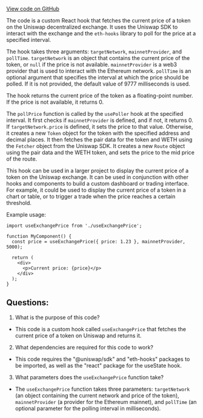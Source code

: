 [View code on GitHub](zoo-labs/zoo/blob/master/lab/src/hooks/ExchangePrice.js)

The code is a custom React hook that fetches the current price of a token on the Uniswap decentralized exchange. It uses the Uniswap SDK to interact with the exchange and the `eth-hooks` library to poll for the price at a specified interval. 

The hook takes three arguments: `targetNetwork`, `mainnetProvider`, and `pollTime`. `targetNetwork` is an object that contains the current price of the token, or `null` if the price is not available. `mainnetProvider` is a web3 provider that is used to interact with the Ethereum network. `pollTime` is an optional argument that specifies the interval at which the price should be polled. If it is not provided, the default value of 9777 milliseconds is used.

The hook returns the current price of the token as a floating-point number. If the price is not available, it returns 0.

The `pollPrice` function is called by the `usePoller` hook at the specified interval. It first checks if `mainnetProvider` is defined, and if not, it returns 0. If `targetNetwork.price` is defined, it sets the price to that value. Otherwise, it creates a new `Token` object for the token with the specified address and decimal places. It then fetches the pair data for the token and WETH using the `Fetcher` object from the Uniswap SDK. It creates a new `Route` object using the pair data and the WETH token, and sets the price to the mid price of the route.

This hook can be used in a larger project to display the current price of a token on the Uniswap exchange. It can be used in conjunction with other hooks and components to build a custom dashboard or trading interface. For example, it could be used to display the current price of a token in a chart or table, or to trigger a trade when the price reaches a certain threshold. 

Example usage:

```
import useExchangePrice from './useExchangePrice';

function MyComponent() {
  const price = useExchangePrice({ price: 1.23 }, mainnetProvider, 5000);

  return (
    <div>
      <p>Current price: {price}</p>
    </div>
  );
}
```
## Questions: 
 1. What is the purpose of this code?
- This code is a custom hook called `useExchangePrice` that fetches the current price of a token on Uniswap and returns it.

2. What dependencies are required for this code to work?
- This code requires the "@uniswap/sdk" and "eth-hooks" packages to be imported, as well as the "react" package for the useState hook.

3. What parameters does the `useExchangePrice` function take?
- The `useExchangePrice` function takes three parameters: `targetNetwork` (an object containing the current network and price of the token), `mainnetProvider` (a provider for the Ethereum mainnet), and `pollTime` (an optional parameter for the polling interval in milliseconds).